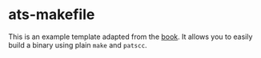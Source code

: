 # ats-makefile

This is an example template adapted from the
[book](http://ats-lang.sourceforge.net/DOCUMENT/INT2PROGINATS/HTML/x89.html). It
allows you to easily build a binary using plain `make` and `patscc`.
